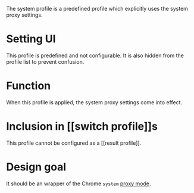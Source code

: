 The system profile is a predefined profile which explicitly uses the system proxy settings.

# Setting UI
This profile is predefined and not configurable. It is also hidden from the profile list to prevent confusion.

# Function
When this profile is applied, the system proxy settings come into effect.

# Inclusion in [[switch profile]]s
This profile cannot be configured as a [[result profile]].

# Design goal
It should be an wrapper of the Chrome `system` [proxy mode][Chrome proxy modes].

[Chrome proxy modes]: https://code.google.com/chrome/extensions/proxy.html#proxy_modes